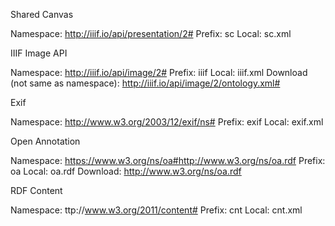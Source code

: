 Shared Canvas

Namespace: http://iiif.io/api/presentation/2#
Prefix: sc
Local: sc.xml

IIIF Image API

Namespace: http://iiif.io/api/image/2#
Prefix: iiif
Local: iiif.xml
Download (not same as namespace): http://iiif.io/api/image/2/ontology.xml#

Exif

Namespace: http://www.w3.org/2003/12/exif/ns#
Prefix: exif
Local: exif.xml

Open Annotation

Namespace: https://www.w3.org/ns/oa#http://www.w3.org/ns/oa.rdf
Prefix: oa
Local: oa.rdf
Download: http://www.w3.org/ns/oa.rdf

RDF Content

Namespace: ttp://www.w3.org/2011/content#
Prefix: cnt
Local: cnt.xml

